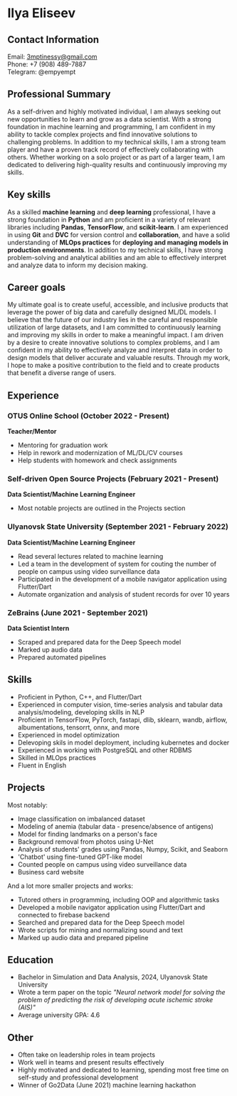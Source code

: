 # Ilya Eliseev

## Contact Information

Email: 3mptinessy@gmail.com  
Phone: +7 (908) 489-7887  
Telegram: @empyempt

## Professional Summary

As a self-driven and highly motivated individual, I am always seeking out new opportunities to learn and grow as a data scientist. With a strong foundation in machine learning and programming, I am confident in my ability to tackle complex projects and find innovative solutions to challenging problems. In addition to my technical skills, I am a strong team player and have a proven track record of effectively collaborating with others. Whether working on a solo project or as part of a larger team, I am dedicated to delivering high-quality results and continuously improving my skills.

## Key skills

As a skilled **machine learning** and **deep learning** professional, I have a strong foundation in **Python** and am proficient in a variety of relevant libraries including **Pandas**, **TensorFlow**, and **scikit-learn**. I am experienced in using **Git** and **DVC** for version control and **collaboration**, and have a solid understanding of **MLOps practices** for **deploying and managing models in production environments**. In addition to my technical skills, I have strong problem-solving and analytical abilities and am able to effectively interpret and analyze data to inform my decision making.

## Career goals

My ultimate goal is to create useful, accessible, and inclusive products that leverage the power of big data and carefully designed ML/DL models. I believe that the future of our industry lies in the careful and responsible utilization of large datasets, and I am committed to continuously learning and improving my skills in order to make a meaningful impact. I am driven by a desire to create innovative solutions to complex problems, and I am confident in my ability to effectively analyze and interpret data in order to design models that deliver accurate and valuable results. Through my work, I hope to make a positive contribution to the field and to create products that benefit a diverse range of users.

## Experience

### OTUS Online School (October 2022 - Present)

**Teacher/Mentor**

- Mentoring for graduation work
- Help in rework and modernization of ML/DL/CV courses
- Help students with homework and check assignments

### Self-driven Open Source Projects (February 2021 - Present)

**Data Scientist/Machine Learning Engineer**

- Most notable projects are outlined in the Projects section

### Ulyanovsk State University (September 2021 - February 2022)

**Data Scientist/Machine Learning Engineer**

- Read several lectures related to machine learning
- Led a team in the development of system for couting the number of people on campus using video surveillance data
- Participated in the development of a mobile navigator application using Flutter/Dart
- Automate organization and analysis of student records for over 10 years

### ZeBrains (June 2021 - September 2021)

**Data Scientist Intern**

- Scraped and prepared data for the Deep Speech model
- Marked up audio data
- Prepared automated pipelines

## Skills

- Proficient in Python, C++, and Flutter/Dart
- Experienced in computer vision, time-series analysis and tabular data analysis/modeling, developing skills in NLP
- Proficient in TensorFlow, PyTorch, fastapi, dlib, sklearn, wandb, airflow, albumentations, tensorrt, onnx, and more
- Experienced in model optimization
- Delevoping skils in model deployment, including kubernetes and docker
- Experienced in working with PostgreSQL and other RDBMS
- Skilled in MLOps practices
- Fluent in English

## Projects

Most notably:

- Image classification on imbalanced dataset
- Modeling of anemia (tabular data - presence/absence of antigens)
- Model for finding landmarks on a person's face
- Background removal from photos using U-Net
- Analysis of students' grades using Pandas, Numpy, Scikit, and Seaborn
- 'Chatbot' using fine-tuned GPT-like model
- Counted people on campus using video surveillance data
- Business card website

And a lot more smaller projects and works:

- Tutored others in programming, including OOP and algorithmic tasks
- Developed a mobile navigator application using Flutter/Dart and connected to firebase backend
- Searched and prepared data for the Deep Speech model
- Wrote scripts for mining and normalizing sound and text
- Marked up audio data and prepared pipeline

## Education

- Bachelor in Simulation and Data Analysis, 2024, Ulyanovsk State University
- Wrote a term paper on the topic *"Neural network model for solving the problem of predicting the risk of developing acute ischemic stroke (AIS)"*
- Average university GPA: 4.6

## Other

- Often take on leadership roles in team projects
- Work well in teams and present results effectively
- Highly motivated and dedicated to learning, spending most free time on self-study and professional development
- Winner of Go2Data (June 2021) machine learning hackathon
